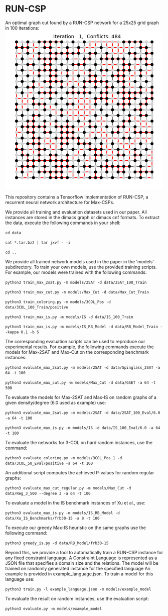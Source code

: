 # RUN-CSP

An optimal graph cut found by a RUN-CSP network for a 25x25 grid graph in 100 iterations:
![](images/animation_compressed.gif)

This repository contains a Tensorflow implementation of RUN-CSP,
a recurrent neural network architecture for Max-CSPs.

We provide all training and evaluation datasets used in our paper.
All instances are stored in the dimacs graph or dimacs cnf formats.
To extract the data, execute the following commands in your shell:

```cd data```

```cat *.tar.bz2 | tar jxvf - -i```

```cd ..```

We provide all trained network models used in the paper in the 'models' subdirectory.
To train your own models, use the provided training scripts.
For example, our models were trained with the following commands:

```python3 train_max_2sat.py -m models/2SAT -d data/2SAT_100_Train```

```python3 train_max_cut.py -m models/Max_Cut -d data/Max_Cut_Train```

```python3 train_coloring.py -m models/3COL_Pos -d data/3COL_100_Train/positive```

```python3 train_max_is.py -m models/IS -d data/IS_100_Train```

```python3 train_max_is.py -m models/IS_RB_Model -d data/RB_Model_Train --kappa 0.1 -b 5```

The corresponding evaluation scripts can be used to reproduce our experimental results.
For example, the following commands execute the models for Max-2SAT and Max-Cut on the corresponding benchmark instances:

```python3 evaluate_max_2sat.py -m models/2SAT -d data/Spinglass_2SAT -a 64 -t 100```

```python3 evaluate_max_cut.py -m models/Max_Cut -d data/GSET -a 64 -t 500```

To evaluate the models for Max-2SAT and Max-IS on random graphs of a given density/degree (6.0 used as example) use:

```python3 evaluate_max_2sat.py -m models/2SAT -d data/2SAT_100_Eval/6.0 -a 64 -t 100```

```python3 evaluate_max_is.py -m models/IS -d data/IS_100_Eval/6.0 -a 64 -t 100```

To evaluate the networks for 3-COL on hard random instances, use the command:

```python3 evaluate_coloring.py -m models/3COL_Pos_1 -d data/3COL_50_Eval/positive -a 64 -t 100```

An additional script computes the achieved P-values for random regular graphs:

```python3 evaluate_max_cut_regular.py -m models/Max_Cut -d data/Reg_3_500 --degree 3 -a 64 -t 100```

To evaluate a model in the IS benchmark instances of Xu et al., use:

```python3 evaluate_max_is.py -m models/IS_RB_Model -d data/Xu_IS_Benchmarks/frb30-15 -a 8 -t 100```

To execute our greedy Max-IS heuristic on the same graphs use the following command:

```python3 greedy_is.py -d data/RB_Model/frb30-15 ```


Beyond this, we provide a tool to automatically train a RUN-CSP instance for any fixed constraint language.
A Constraint Language is represented as a JSON file that specifies a domain size and the relations.
The model will be trained on randomly generated instance for the specified language
An example is provided in example_language.json. To train a model for this language use:

```python3 train.py -l example_language.json -m models/example_model```

To evaluate the result on random instances, use the evaluation script:

```python3 evaluate.py -m models/example_model```
